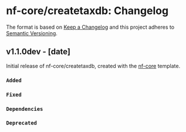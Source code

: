 # nf-core/createtaxdb: Changelog

The format is based on [Keep a Changelog](https://keepachangelog.com/en/1.0.0/)
and this project adheres to [Semantic Versioning](https://semver.org/spec/v2.0.0.html).

## v1.1.0dev - [date]

Initial release of nf-core/createtaxdb, created with the [nf-core](https://nf-co.re/) template.

### `Added`

### `Fixed`

### `Dependencies`

### `Deprecated`
